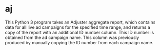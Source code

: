 # aj

This Python 3 program takes an Adjuster aggregate report, which contains data for all live ad campaigns for the specified time range, and returns a copy of the report with an additional ID number column. This ID number is obtained from the ad campaign name. This column was previously produced by manually copying the ID number from each campaign name.
